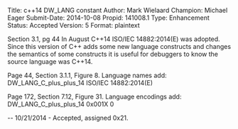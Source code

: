 Title:       c++14 DW_LANG constant
Author:      Mark Wielaard
Champion:    Michael Eager
Submit-Date: 2014-10-08
Propid:      141008.1
Type:        Enhancement
Status:      Accepted
Version:     5
Format:      plaintext

Section 3.1, pg 44
In August C++14 ISO/IEC 14882:2014(E) was adopted. Since this version of C++ adds some new 
language constructs and changes the semantics of some constructs it is useful for debuggers 
to know the source language was C++14.

Page 44, Section 3.1.1, Figure 8. Language names add:
  DW_LANG_C_plus_plus_14    ISO/IEC 14882:2014(E)

Page 172, Section 7.12, Figure 31. Language encodings add:
  DW_LANG_C_plus_plus_14    0x001X    0

--
10/21/2014 - Accepted, assigned 0x21.
